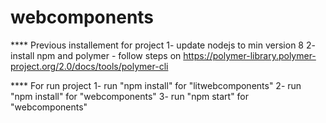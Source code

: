 # webcomponents

**** Previous installement for project
1- update nodejs to min version 8 
2- install npm and polymer 
    - follow steps on https://polymer-library.polymer-project.org/2.0/docs/tools/polymer-cli


**** For run project
1- run "npm install" for "litwebcomponents"
2- run "npm install" for "webcomponents" 
3- run "npm start" for "webcomponents"
